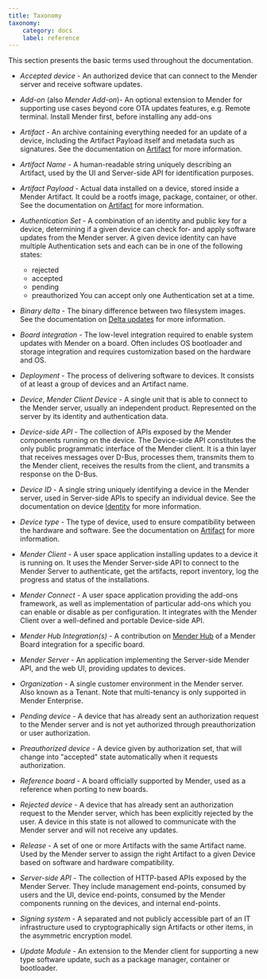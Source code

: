 ```yaml
---
title: Taxonomy
taxonomy:
    category: docs
    label: reference
---
```


This section presents the basic terms used throughout the documentation.

* _Accepted device_ - An authorized device that can connect to the Mender server
and receive software updates.

* _Add-on_ (also _Mender Add-on_)- An optional extension to Mender for supporting
use cases beyond core OTA updates features, e.g. Remote terminal.
Install Mender first, before installing any add-ons

* _Artifact_ -  An archive containing everything needed for an update of a
device, including the Artifact Payload itself and metadata such as signatures.
See the documentation on [Artifact](../03.Artifact/docs.md) for more information.

* _Artifact Name_ - A human-readable string uniquely describing an Artifact,
used by the UI and Server-side API for identification purposes.

* _Artifact Payload_ - Actual data installed on a device, stored inside a
Mender Artifact. It could be a rootfs image, package, container, or other. See
the documentation on [Artifact](../03.Artifact/docs.md) for more information.

* _Authentication Set_ - A combination of an identity and public key for a
device, determining if a given device can check for- and apply software updates
from the Mender server. A given device identity can have multiple Authentication
sets and each can be in one of the following states:
  * rejected
  * accepted
  * pending
  * preauthorized
You can accept only one Authentication set at a time.

* _Binary delta_ - The binary difference between two filesystem images. See the
documentation on [Delta updates](../06.Delta-update/docs.md) for more information.

* _Board integration_ - The low-level integration required to enable system
updates with Mender on a board. Often includes OS bootloader and storage
integration and requires customization based on the hardware and OS.

* _Deployment_ - The process of delivering software to devices. It consists of
at least a group of devices and an Artifact name.

* _Device_, _Mender Client Device_ - A single unit that is able to connect to the Mender server, usually
an independent product. Represented on the server by its identity and
authentication data.

* _Device-side API_ - The collection of APIs exposed by the Mender components
running on the device. The Device-side API constitutes the only public programmatic
interface of the Mender client. It is a thin layer that receives messages over D-Bus,
processes them, transmits them to the Mender client, receives the results
from the client, and transmits a response on the D-Bus.

* _Device ID_ - A single string uniquely identifying a device in the Mender
server, used in Server-side APIs to specify an individual device. See the
documentation on device [Identity](../07.Identity/docs.md) for more information.

* _Device type_ - The type of device, used to ensure compatibility between the
hardware and software. See the documentation on [Artifact](../03.Artifact/docs.md)
for more information.

* _Mender Client_ - A user space application installing updates to a device
it is running on. It uses the Mender Server-side API to connect to the Mender
Server to authenticate, get the artifacts, report inventory, log the progress
and status of the installations.

* _Mender Connect_ - A user space application providing the add-ons
framework, as well as implementation of particular add-ons which you can enable
or disable as per configuration. It integrates with the Mender Client over
a well-defined and portable Device-side API.

* _Mender Hub Integration(s)_ - A contribution on
[Mender Hub](https://hub.mender.io/c/board-integrations?target=_blank)
of a Mender Board integration for a specific board.

* _Mender Server_ - An application implementing the Server-side Mender API, and the
web UI, providing updates to devices.

* _Organization_ - A single customer environment in the Mender server. Also
known as a Tenant. Note that multi-tenancy is only supported in Mender
Enterprise.

* _Pending device_ - A device that has already sent an authorization request to
the Mender server and is not yet authorized through preauthorization or
user authorization.

* _Preauthorized device_ - A device given by authorization set, that will change
into "accepted" state automatically when it requests authorization.

* _Reference board_ - A board officially supported by Mender, used as a
reference when porting to new boards.

* _Rejected device_ - A device that has already sent an authorization request to
the Mender server, which has been explicitly rejected by the user. A device in
this state is not allowed to communicate with the Mender server and will not
receive any updates.

* _Release_ - A set of one or more Artifacts with the same Artifact name. Used
by the Mender server to assign the right Artifact to a given Device based on
software and hardware compatibility.

* _Server-side API_ - The collection of HTTP-based APIs exposed by the Mender
Server. They include management end-points, consumed by users and the UI,
device end-points, consumed by the Mender components running on the devices,
and internal end-points.

* _Signing system_ - A separated and not publicly accessible part of an IT
infrastructure used to cryptographically sign Artifacts or other items,
in the asymmetric encryption model.

* _Update Module_ - An extension to the Mender client for supporting a new type
software update, such as a package manager, container or bootloader.
